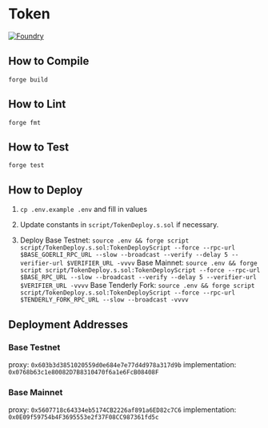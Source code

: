 # Token

[![Foundry][foundry-badge]][foundry]

[foundry]: https://getfoundry.sh/
[foundry-badge]: https://img.shields.io/badge/Built%20with-Foundry-FFDB1C.svg

## How to Compile

`forge build`

## How to Lint

`forge fmt`

## How to Test

`forge test`

## How to Deploy

1. `cp .env.example .env` and fill in values

2. Update constants in `script/TokenDeploy.s.sol` if necessary.

3. Deploy
Base Testnet: `source .env && forge script script/TokenDeploy.s.sol:TokenDeployScript --force --rpc-url $BASE_GOERLI_RPC_URL --slow --broadcast --verify --delay 5 --verifier-url $VERIFIER_URL -vvvv`
Base Mainnet: `source .env && forge script script/TokenDeploy.s.sol:TokenDeployScript --force --rpc-url $BASE_RPC_URL --slow --broadcast --verify --delay 5 --verifier-url $VERIFIER_URL -vvvv`
Base Tenderly Fork: `source .env && forge script script/TokenDeploy.s.sol:TokenDeployScript --force --rpc-url $TENDERLY_FORK_RPC_URL --slow --broadcast -vvvv`

## Deployment Addresses

### Base Testnet
proxy: `0x603b3d3851020559d0e684e7e77d4d978a317d9b`
implementation: `0x0768b63c1e80082D7B8310470f6a1e6FcB08408F`

### Base Mainnet
proxy: `0x5607718c64334eb5174CB2226af891a6ED82c7C6`
implementation: `0x0E09f59754b4F3695553e2f37F08CC987361fd5c`